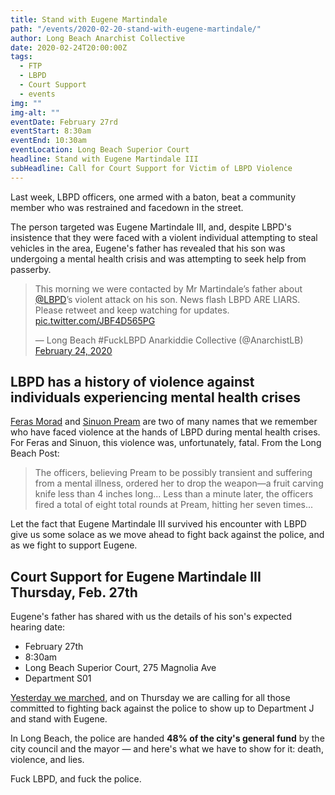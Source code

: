 ```yaml
---
title: Stand with Eugene Martindale
path: "/events/2020-02-20-stand-with-eugene-martindale/"
author: Long Beach Anarchist Collective
date: 2020-02-24T20:00:00Z
tags:
  - FTP
  - LBPD
  - Court Support
  - events
img: ""
img-alt: ""
eventDate: February 27rd
eventStart: 8:30am
eventEnd: 10:30am
eventLocation: Long Beach Superior Court
headline: Stand with Eugene Martindale III
subHeadline: Call for Court Support for Victim of LBPD Violence
---
```


Last week, LBPD officers, one armed with a baton, beat a community member who was restrained and facedown in the street.

The person targeted was Eugene Martindale III, and, despite LBPD's insistence that they were faced with a violent individual attempting to steal vehicles in the area, Eugene's father has revealed that his son was undergoing a mental health crisis and was attempting to seek help from passerby.

> This morning we were contacted by Mr Martindale’s father about <a href="https://twitter.com/LBPD?ref_src=twsrc%5Etfw">@LBPD</a>’s violent attack on his son. News flash LBPD ARE LIARS. Please retweet and keep watching for updates. <a href="https://t.co/JBF4D565PG">pic.twitter.com/JBF4D565PG</a></p>&mdash; Long Beach #FuckLBPD Anarkiddie Collective (@AnarchistLB) <a href="https://twitter.com/AnarchistLB/status/1232010829513412608?ref_src=twsrc%5Etfw">February 24, 2020</a>

## LBPD has a history of violence against individuals experiencing mental health crises

[Feras Morad](https://lbpost.com/news/city/jury-rules-officer-who-shot-cal-state-long-beach-student-didnt-use-excessive-force/) and [Sinuon Pream](https://lbpost.com/news/jury-awards-9-8-million-to-family-of-mentally-ill-woman-shot-by-long-beach-police) are two of many names that we remember who have faced violence at the hands of LBPD during mental health crises. For Feras and Sinuon, this violence was, unfortunately, fatal. From the Long Beach Post:

> The officers, believing Pream to be possibly transient and suffering from a mental illness, ordered her to drop the weapon—a fruit carving knife less than 4 inches long... Less than a minute later, the officers fired a total of eight total rounds at Pream, hitting her seven times...

Let the fact that Eugene Martindale III survived his encounter with LBPD give us some solace as we move ahead to fight back against the police, and as we fight to support Eugene.

## Court Support for Eugene Martindale III Thursday, Feb. 27th

Eugene's father has shared with us the details of his son's expected hearing date:

- February 27th
- 8:30am
- Long Beach Superior Court, 275 Magnolia Ave
- Department S01

[Yesterday we marched](https://lbpost.com/news/anti-police-protest-cindy-allen), and on Thursday we are calling for all those committed to fighting back against the police to show up to Department J and stand with Eugene.

In Long Beach, the police are handed **48% of the city's general fund** by the city council and the mayor — and here's what we have to show for it: death, violence, and lies.

Fuck LBPD, and fuck the police.
